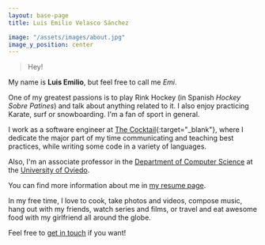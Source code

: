 ```yaml
---
layout: base-page
title: Luis Emilio Velasco Sánchez

image: "/assets/images/about.jpg"
image_y_position: center
---
```


> Hey!

My name is **Luis Emilio**, but feel free to call me _Emi_.

One of my greatest passions is to play Rink Hockey (in Spanish _Hockey Sobre Patines_) and talk about anything related to it. I also enjoy practicing Karate, surf or snowboarding. I'm a fan of sport in general.

I work as a software engineer at [The Cocktail](https://the-cocktail.com/){:target="_blank"}, where I dedicate the major part of my time communicating and teaching best practices, while writing some code in a variety of languages.

Also, I'm an associate professor in the [Department of Computer Science](http://www.di.uniovi.es/) at the [University of Oviedo](http://www.uniovi.es/).

You can find more information about me in [my resume page](/resume).

In my free time, I love to cook, take photos and videos, compose music, hang out with my friends, watch series and films, or travel and eat awesome food with my girlfriend all around the globe.

Feel free to [get in touch](mailto:emibloque@gmail.com) if you want!
